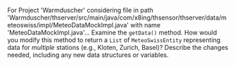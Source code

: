 For Project 'Warmduscher' considering file in path 'Warmduscher/thserver/src/main/java/com/x8ing/thsensor/thserver/data/meteoswiss/impl/MeteoDataMockImpl.java' with name 'MeteoDataMockImpl.java'... 
Examine the `getData()` method. How would you modify this method to return a `List` of `MeteoSwissEntity` representing data for *multiple* stations (e.g., Kloten, Zurich, Basel)? Describe the changes needed, including any new data structures or variables.
